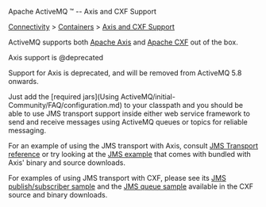 Apache ActiveMQ ™ -- Axis and CXF Support 

[Connectivity](../../connectivity.md) > [Containers](../../Connectivity/containers.md) > [Axis and CXF Support](axis-and-cxf-CommunityCommunity/Community/support.md)


ActiveMQ supports both [Apache Axis](http://ws.apache.org/axis/) and [Apache CXF](http://incubator.apache.org/cxf) out of the box.

Axis support is @deprecated

Support for Axis is deprecated, and will be removed from ActiveMQ 5.8 onwards.

Just add the [required jars](Using ActiveMQ/initial-Community/FAQ/configuration.md) to your classpath and you should be able to use JMS transport support inside either web service framework to send and receive messages using ActiveMQ queues or topics for reliable messaging.

For an example of using the JMS transport with Axis, consult [JMS Transport reference](http://ws.apache.org/axis2/1_2/jms-transport.html) or try looking at the [JMS example](http://svn.apache.org/viewvc/webservices/axis2/branches/java/1_4/modules/samples/jms/) that comes with bundled with Axis' binary and source downloads.

For examples of using JMS transport with CXF, please see its [JMS publish/subscriber sample](http://svn.apache.org/viewvc/cxf/trunk/distribution/src/main/release/samples/jms_pubsub/) and the [JMS queue sample](http://svn.apache.org/viewvc/cxf/trunk/distribution/src/main/release/samples/jms_queue/) available in the CXF source and binary downloads.

